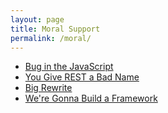```yaml
---
layout: page
title: Moral Support
permalink: /moral/
---
```


- [Bug in the JavaScript](https://www.youtube.com/watch?v=jxi0ETwDvws)
- [You Give REST a Bad Name](https://www.youtube.com/watch?v=nSKp2StlS6s)
- [Big Rewrite](https://www.youtube.com/watch?v=xCGu5Z_vaps)
- [We're Gonna Build a Framework](https://www.youtube.com/watch?v=Wm2h0cbvsw8)
